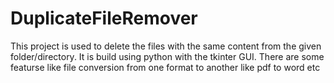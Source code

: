 # DuplicateFileRemover
This project is used to delete the files with the same content from the given folder/directory. It is build using python with the tkinter GUI.
There are some featurse like file conversion from one format to another like pdf to word etc
